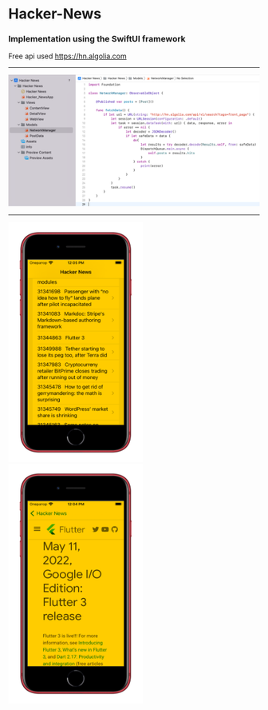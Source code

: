 # Hacker-News

### Implementation using the SwiftUI framework

Free api used https://hn.algolia.com

---

![Screen-three](Documentation/Hacker-News-3.png)

---

  <tr>
    <td><img src="Documentation/Hacker-News-2.png" width=270 height=480></td>
    <td><img src="Documentation/Hacker-News-1.png" width=270 height=480></td>
  </tr>

